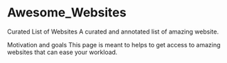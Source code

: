 # Awesome_Websites
Curated List of Websites
A curated and annotated list of amazing website.

Motivation and goals
This page is meant to helps to get access to amazing websites that can ease your workload.

<!-- Contributing
Any contributions, feedback, or suggestions are welcome, so long as they meet the guidelines described in CONTRIBUTING.md. -->

<!-- To make a contribution, either open a pull request or file an issue towards the right. -->
